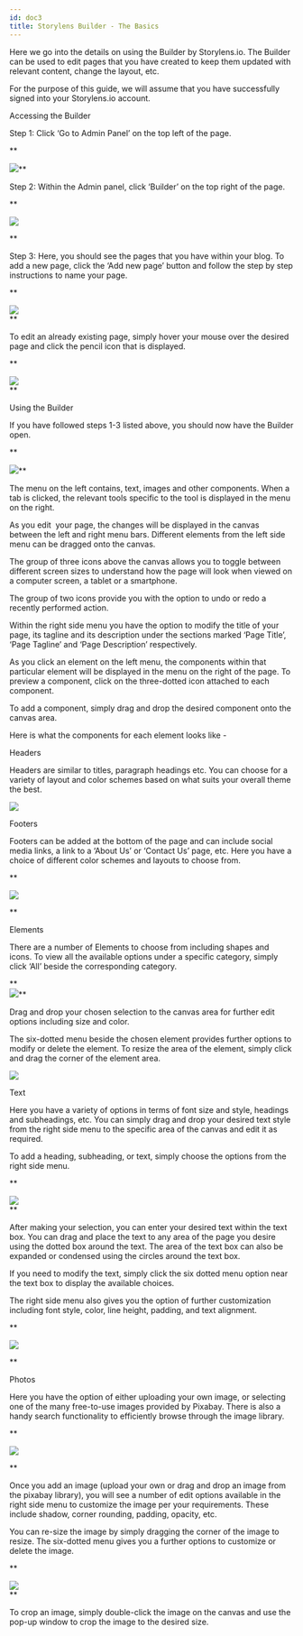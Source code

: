 ```yaml
---
id: doc3
title: Storylens Builder - The Basics
---
```


Here we go into the details on using the Builder by Storylens.io. The Builder can be used to edit pages that you have created to keep them updated with relevant content, change the layout, etc.

For the purpose of this guide, we will assume that you have successfully signed into your Storylens.io account.

Accessing the Builder

Step 1: Click ‘Go to Admin Panel’ on the top left of the page.

\*\*

![](https://lh4.googleusercontent.com/nCuAanuy1JsW5EcU-MbZ6GqxUFxBnr6Fsi48QzARcH7Mv6AsY207eT0qTtMKqcXpyF6Y_JMPCm8PYpmQW2q9Ls95FzW4-3BInrBAA5-kr5mUwO8f7wL-_cFgTsqTwc1afov9vAVw)\*\*

Step 2: Within the Admin panel, click ‘Builder’ on the top right of the page.

\*\*

![](https://lh3.googleusercontent.com/Bv0jzuodp8CM4Hy8IdbiIxnwXy8juTcupiEQ41qBecOCn0Bf7mCu_6JIkjx7Cl3YCwG0zwPKVRIbxrqK8MLLak6c4vFpAOKmKiI-n6n8WXBQYiVt4IWsgj215dxOdkt_xNwl2pWH)

\*\*

Step 3: Here, you should see the pages that you have within your blog. To add a new page, click the ‘Add new page’ button and follow the step by step instructions to name your page.

\*\*

![](https://lh6.googleusercontent.com/_VqZjT2tpOH8CySqIzMLdO98vMsv_qw-tRyKOa6zxR0I7vp4hq8Ntw1XX38xnVsCHoxXec3gw7PDmc9mYMRPf_rcJZA4-x5UUrDS382c9QPALwHzYI9K1tmMGQgmUcoUETXUWK2X)  
\*\*

To edit an already existing page, simply hover your mouse over the desired page and click the pencil icon that is displayed.

\*\*

![](https://lh5.googleusercontent.com/P17a1KT1eWy2j-7xKfTKdu9ZG2ESsJzRNP0L5rabUf7e6HBycIp2fI1ADKb0-pvmirHUsCyJOQUquiDAaJHFu2OLlrLVoEQxJDuODwHz4SjPrzMdlwybZadkbK3SvcPVjmftlBtV)  
\*\*

Using the Builder

If you have followed steps 1-3 listed above, you should now have the Builder open.

\*\*

![](https://lh5.googleusercontent.com/3PGrawL7lzVqZrwLB8KHn6_Ul5vvLCsoi9D-3nRx0YPzhtb-FPjxZ0FmaeFncjvGpEmsPxbqPmXeQUFlj-6H-t4AUSpSVJbAus8DBYeGODfpop0fc5v-P9fplqtZqIa1KCSHsgtW)\*\*

The menu on the left contains, text, images and other components. When a tab is clicked, the relevant tools specific to the tool is displayed in the menu on the right.

As you edit  your page, the changes will be displayed in the canvas between the left and right menu bars. Different elements from the left side menu can be dragged onto the canvas.

The group of three icons above the canvas allows you to toggle between different screen sizes to understand how the page will look when viewed on a computer screen, a tablet or a smartphone.

The group of two icons provide you with the option to undo or redo a recently performed action.

Within the right side menu you have the option to modify the title of your page, its tagline and its description under the sections marked ‘Page Title’, ‘Page Tagline’ and ‘Page Description’ respectively.

As you click an element on the left menu, the components within that particular element will be displayed in the menu on the right of the page. To preview a component, click on the three-dotted icon attached to each component.

To add a component, simply drag and drop the desired component onto the canvas area.

Here is what the components for each element looks like -

Headers

Headers are similar to titles, paragraph headings etc. You can choose for a variety of layout and color schemes based on what suits your overall theme the best.

![](https://lh4.googleusercontent.com/jAt_hwXknpCpRMgf8p9Uh5tZdMqPKOYEvZOCosilXbPRkA-VpV6BNUaBaV-pBzRC3kLssemMEIrXKf1t-WqvL3dNl4lG4wfZSwbI8T8WX01yRgwefcK3q23L8BEbGd7G30uKZy1f)

Footers

Footers can be added at the bottom of the page and can include social media links, a link to a ‘About Us’ or ‘Contact Us’ page, etc. Here you have a choice of different color schemes and layouts to choose from.

\*\*

![](https://lh4.googleusercontent.com/2d_v7L_4ENkUt0YDqzJPC7iv1PG8LW-MbyIBgmjcSPzgQ2tPBo4TfiY1NjviC2aPL432bptgm5xNTmVVdwrv7DbKcc1ZRNkdh30YTBlZo_5PuvqQ4OGwg2XW3R7QosJ2KxGBxROo)

\*\*

Elements

There are a number of Elements to choose from including shapes and icons. To view all the available options under a specific category, simply click ‘All’ beside the corresponding category.

**  
![](https://lh4.googleusercontent.com/BnAcrB114amZmgdNh1Mh7CIAURM4OVtaEOKugNpTBY6EPj-d4YNKpyDgr0SN0AA2FxUJZzLA_TcqBz6U9Ieezm_rVOIjxe_vlskq4bDFUSY0LgwP-NMlxSZP3Wxf0GUCsaPdXMuw)**

Drag and drop your chosen selection to the canvas area for further edit options including size and color.

The six-dotted menu beside the chosen element provides further options to modify or delete the element. To resize the area of the element, simply click and drag the corner of the element area.

![](https://lh4.googleusercontent.com/72wmf_iePmsh_rU6GwXtxBVHU_B7GoVSWznfmkNqxPOtWVdK6rBqRnxQuU-d-os_08_IlxxsUgrwll5NgDlhcxPl0ZHPZvfsDhy7zY_0qEl8ojFbLIrNbyVm_3Z0E8IsY4MFg1pp)

Text

Here you have a variety of options in terms of font size and style, headings and subheadings, etc. You can simply drag and drop your desired text style from the right side menu to the specific area of the canvas and edit it as required.

To add a heading, subheading, or text, simply choose the options from the right side menu.

\*\*

![](https://lh5.googleusercontent.com/9PTY9RcCDOWYlSWpbjjy9Uv8K4pRWjzqIVWaaDj_uP0ParKImUN6v8qkDhQ7xyknZdUsZPOP_EL_F8zXYLA4dsCTZJ-y26SQ-Uut4FoWDhWK6Zn692ebxHMiAc-Tn35DLiCYL_Qb)  
\*\*

After making your selection, you can enter your desired text within the text box. You can drag and place the text to any area of the page you desire using the dotted box around the text. The area of the text box can also be expanded or condensed using the circles around the text box.

If you need to modify the text, simply click the six dotted menu option near the text box to display the available choices.

The right side menu also gives you the option of further customization including font style, color, line height, padding, and text alignment.

\*\*

![](https://lh5.googleusercontent.com/IWKl982F72ib_sQY41LHkCaVHUOHl6hSvzmpZgGVUSAahLt0jYtHGhsr54hxq32Dw-m3LRQTkN0P0KyqDdpOrn7OXVdRwrD-Vrm2LvCIw_WB6yjklkmGYlPbQOxhWvQzDunKNJX_)

\*\*

Photos

Here you have the option of either uploading your own image, or selecting one of the many free-to-use images provided by Pixabay. There is also a handy search functionality to efficiently browse through the image library.

\*\*

![](https://lh6.googleusercontent.com/v8VK8f0xh251QO5D6UdeZ7x6auo7JlEIHEqQNl70kGVy56ZUVC5sbCaW6RaemebZACf9jdwk8x7q6RwHDGKDcnTyQ8NAX9YX7Au8KksLCFaAtVfBlLx3FdMt9RZwrNb7Jr_rd8Lx)

\*\*

Once you add an image (upload your own or drag and drop an image from the pixabay library), you will see a number of edit options available in the right side menu to customize the image per your requirements. These include shadow, corner rounding, padding, opacity, etc.

You can re-size the image by simply dragging the corner of the image to resize. The six-dotted menu gives you a further options to customize or delete the image.

\*\*

![](https://lh5.googleusercontent.com/I-BShmCHo7NrgicIZCdVLv_2WEgMscC6T519Llv0QWG0X2OKerfEvXzrTXlQyhBfQrLrYhA7BraQDVwOtycrAyxFzSHUanRvXxkMrRKycAElRx5lCCIinoUk-H5xWiBkYu9XUd8p)  
\*\*

To crop an image, simply double-click the image on the canvas and use the pop-up window to crop the image to the desired size.
